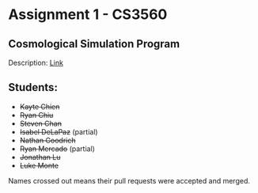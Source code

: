 # Assignment 1 - CS3560
## Cosmological Simulation Program

Description: [Link](assignment-1.pdf)

## Students:
* ~~Kayte Chien~~
* ~~Ryan Chiu~~
* ~~Steven Chan~~
* ~~Isabel DeLaPaz~~ (partial)
* ~~Nathan Goodrich~~
* ~~Ryan Mercado~~ (partial)
* ~~Jonathan Lu~~
* ~~Luke Monte~~

Names crossed out means their pull requests were accepted and merged.
